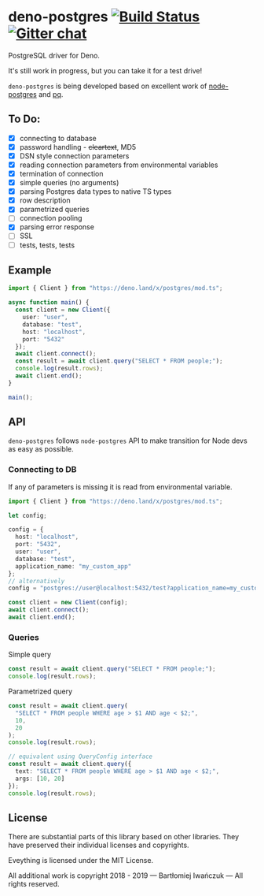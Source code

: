 # deno-postgres [![Build Status](https://travis-ci.com/bartlomieju/deno-postgres.svg?branch=master)](https://travis-ci.com/bartlomieju/deno-postgres) [![Gitter chat](https://badges.gitter.im/gitterHQ/gitter.png)](https://gitter.im/deno-postgres/community)

PostgreSQL driver for Deno.

It's still work in progress, but you can take it for a test drive!

`deno-postgres` is being developed based on excellent work of [node-postgres](https://github.com/brianc/node-postgres)
and [pq](https://github.com/lib/pq).

## To Do:

- [x] connecting to database
- [x] password handling - ~~cleartext~~, MD5
- [x] DSN style connection parameters
- [x] reading connection parameters from environmental variables
- [x] termination of connection
- [x] simple queries (no arguments)
- [x] parsing Postgres data types to native TS types
- [x] row description
- [x] parametrized queries
- [ ] connection pooling
- [x] parsing error response
- [ ] SSL
- [ ] tests, tests, tests

## Example

```ts
import { Client } from "https://deno.land/x/postgres/mod.ts";

async function main() {
  const client = new Client({
    user: "user",
    database: "test",
    host: "localhost",
    port: "5432"
  });
  await client.connect();
  const result = await client.query("SELECT * FROM people;");
  console.log(result.rows);
  await client.end();
}

main();
```

## API

`deno-postgres` follows `node-postgres` API to make transition for Node devs as easy as possible.

### Connecting to DB

If any of parameters is missing it is read from environmental variable.

```ts
import { Client } from "https://deno.land/x/postgres/mod.ts";

let config;

config = {
  host: "localhost",
  port: "5432",
  user: "user",
  database: "test",
  application_name: "my_custom_app"
};
// alternatively
config = "postgres://user@localhost:5432/test?application_name=my_custom_app";

const client = new Client(config);
await client.connect();
await client.end();
```

### Queries

Simple query

```ts
const result = await client.query("SELECT * FROM people;");
console.log(result.rows);
```

Parametrized query

```ts
const result = await client.query(
  "SELECT * FROM people WHERE age > $1 AND age < $2;",
  10,
  20
);
console.log(result.rows);

// equivalent using QueryConfig interface
const result = await client.query({
  text: "SELECT * FROM people WHERE age > $1 AND age < $2;",
  args: [10, 20]
});
console.log(result.rows);
```

## License

There are substantial parts of this library based on other libraries. They have preserved their individual licenses and copyrights.

Eveything is licensed under the MIT License.

All additional work is copyright 2018 - 2019 — Bartłomiej Iwańczuk — All rights reserved.
